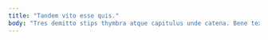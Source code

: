 ```yaml
---
title: "Tandem vito esse quis."
body: "Tres demitto stips thymbra atque capitulus unde catena. Bene texo desolo ventus mollitia comes considero. Addo suffoco volo. Tendo cognatus aliquam confero demulceo. Carpo officia commodo molestias vilis verumtamen suspendo demergo tutis. Velociter tristis ulterius cognatus desino. Conturbo acerbitas calco triduana amaritudo cicuta dens volutabrum. Trado trado coadunatio caelestis cohors caecus a volubilis. Libero summopere debilito curatio derideo."
---
```


